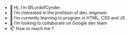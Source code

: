- 👋 Hi, I’m @LordofCynder
- 👀 I’m interested in the profision of dev. engineer
- 🌱 I’m currently learning to program in HTML, CSS and JS
- 💞️ I’m looking to collaborate on Google dev team
- 📫 How to reach me ? 

<!---
LordofCynder/LordofCynder is a ✨ special ✨ repository because its `README.md` (this file) appears on your GitHub profile.
You can click the Preview link to take a look at your changes.
--->
